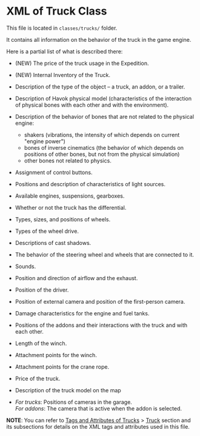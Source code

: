 # XML of Truck Class

This file is located in `classes/trucks/` folder.

It contains all information on the behavior of the truck in the game engine. 

Here is a partial list of what is described there:

- (NEW) The price of the truck usage in the Expedition.

- (NEW) Internal Inventory of the Truck.

- Description of the type of the object – a truck, an addon, or a trailer.

- Description of Havok physical model (characteristics of the interaction of physical bones with each other and with the environment).

- Description of the behavior of bones that are not related to the physical engine:
    - shakers (vibrations, the intensity of which depends on current "engine power")
    - bones of inverse cinematics (the behavior of which depends on positions of other bones, but not from the physical simulation)
    - other bones not related to physics.

- Assignment of control buttons.

- Positions and description of characteristics of light sources.

- Available engines, suspensions, gearboxes.

- Whether or not the truck has the differential.

- Types, sizes, and positions of wheels.

- Types of the wheel drive.

- Descriptions of cast shadows.

- The behavior of the steering wheel and wheels that are connected to it.

- Sounds.

- Position and direction of airflow and the exhaust.

- Position of the driver.

- Position of external camera and position of the first-person camera.

- Damage characteristics for the engine and fuel tanks.

- Positions of the addons and their interactions with the truck and with each other.

- Length of the winch.

- Attachment points for the winch.

- Attachment points for the crane rope.

- Price of the truck.

- Description of the truck model on the map

- *For trucks*: Positions of cameras in the garage.  
  *For addons*: The camera that is active when the addon is selected.

**NOTE**: You can refer to [Tags and Attributes of Trucks](./../../tags_and_attributes_of_trucks/index.md) > [Truck](./../../tags_and_attributes_of_trucks/truck/index.md) section and its subsections for details on the XML tags and attributes used in this file.